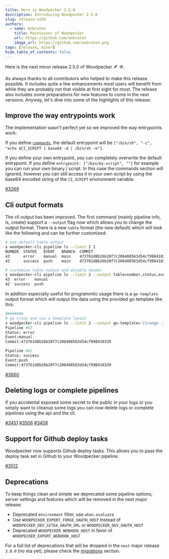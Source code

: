```yaml
---
title: Here is Woodpecker 2.5.0
description: Introducing Woodpecker 2.5.0
slug: release-v250
authors:
  - name: Anbraten
    title: Maintainer of Woodpecker
    url: https://github.com/anbraten
    image_url: https://github.com/anbraten.png
tags: [release, minor]
hide_table_of_contents: false
---
```


Here is the next minor release 2.5.0 of Woodpecker 🪶 ☀️.

<!--truncate-->

As always thanks to all contributors who helped to make this release possible. It includes quite a few enhancements
most users will benefit from while they are probably not that visible at first sight for most. The release also includes some preparations for new features to come in the next versions. Anyway, let's dive into some of the highlights of this release:

## Improve the way entrypoints work

The implementation wasn't perfect yet so we improved the way entrypoints work:

If you define [`commands`](/docs/usage/workflow-syntax#commands), the default entrypoint will be `["/bin/sh", "-c", "echo $CI_SCRIPT | base64 -d | /bin/sh -e"]`.

If you define your own entrypoint, you can completely overwrite the default entrypoint. If you define `entrypoint: ["/bin/my-script", ""]` for example you can run your own binary / script. In this case the commands section will ignored, however you can still access it in your own script by using the base64 encoded string of the `CI_SCRIPT` environment variable.

[#3269](https://github.com/woodpecker-ci/woodpecker/pull/3269)

## Cli output formats

The cli output has been improved. The first command (mainly pipeline info, ls, create) support a `--output` flag now which allows you to change the output format. There is a new `table` format (the new default) which will look like the following and can be further customized:

```bash
# use default table output
❯ woodpecker-cli pipeline ls --limit 2 2
NUMBER  STATUS   EVENT   BRANCH  COMMIT                                    AUTHOR
43      error    manual  main    473761d8b26b20f7c206408563d54cf998410329  woodpecker
42      success  push    main    473761d8b26b20f7c206408563d54cf998410329  woodpecker

# customize table output and disable header
❯ woodpecker-cli pipeline ls --limit 2 --output table=number,status,event --no-header 2
43  error    manual
42  success  push
```

In addition especially useful for programmtic usage there is a `go-template` output format which will output the data using the provided go template like this:

```bash
########
# go crazy and use a template layout
❯ woodpecker-cli pipeline ls --limit 2 --output go-template='{{range .}}{{printf "\x1b[33mPipeline #%d\x1b[0m\nStatus: %s\nEvent:%s\nCommit:%s\n\n" .Number .Status .Event .Commit}}{{end}}' 2
Pipeline #43
Status: error
Event:manual
Commit:473761d8b26b20f7c206408563d54cf998410329

Pipeline #42
Status: success
Event:push
Commit:473761d8b26b20f7c206408563d54cf998410329
```

[#3660](https://github.com/woodpecker-ci/woodpecker/pull/3660)

## Deleting logs or complete pipelines

If you accidental exposed some secret to the public in your logs or you simply want to cleanup some logs you can now delete logs or complete pipelines using the api and the cli.

[#3451](https://github.com/woodpecker-ci/woodpecker/pull/3451)
[#3506](https://github.com/woodpecker-ci/woodpecker/pull/3506)
[#3458](https://github.com/woodpecker-ci/woodpecker/pull/3458)

## Support for Github deploy tasks

Woodpecker now supports Github deploy tasks. This allows you to pass the deploy task set in Github to your Woodpecker pipeline.

[#3512](https://github.com/woodpecker-ci/woodpecker/pull/3512)

## Deprecations

To keep things clean and simple we deprecated some pipeline options, server settings and features which will
be removed in the next major release:

- Deprecated `environment` filter, use `when.evaluate`
- Use `WOODPECKER_EXPERT_FORGE_OAUTH_HOST` instead of `WOODPECKER_DEV_GITEA_OAUTH_URL` or `WOODPECKER_DEV_OAUTH_HOST`
- Deprecated `WOODPECKER_WEBHOOK_HOST` in favor of `WOODPECKER_EXPERT_WEBHOOK_HOST`

For a full list of deprecations that will be dropped in the `next` major release `3.0.0` (no eta yet), please check the [migrations](/docs/migrations#next) section.

